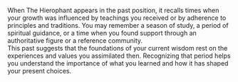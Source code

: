 When The Hierophant appears in the past position, it recalls times when your growth was influenced by teachings you received or by adherence to principles and traditions. You may remember a season of study, a period of spiritual guidance, or a time when you found support through an authoritative figure or a reference community.  
This past suggests that the foundations of your current wisdom rest on the experiences and values you assimilated then. Recognizing that period helps you understand the importance of what you learned and how it has shaped your present choices.
